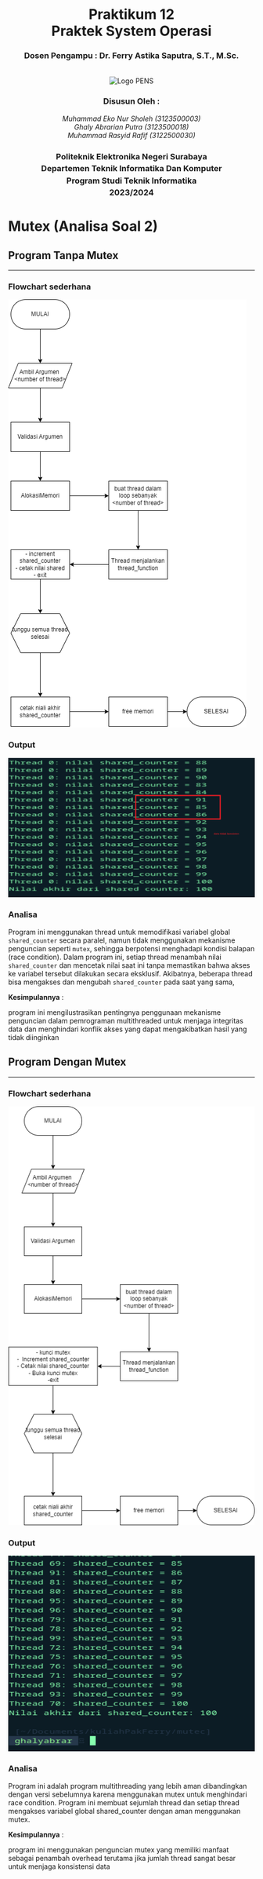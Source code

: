 <div align="center">
  <h1 class="text-align: center;font-weight: bold">Praktikum 12<br>Praktek System Operasi</h1>
  <h3 class="text-align: center;">Dosen Pengampu : Dr. Ferry Astika Saputra, S.T., M.Sc.</h3>
</div>
<br />
<div align="center">
  <img src="https://upload.wikimedia.org/wikipedia/id/4/44/Logo_PENS.png" alt="Logo PENS">
  <div align="center">
  <h3 style="text-align: center;">Disusun Oleh :</h3>
  <p style="text-align: center;">
    <em>Muhammad Eko Nur Sholeh (3123500003)</em><br>
    <em>Ghaly Abrarian Putra (3123500018)</em><br>
    <em>Muhammad Rasyid Rafif (3122500030)</em>
  </p>
</div>

<h3 style="text-align: center;line-height: 1.5">Politeknik Elektronika Negeri Surabaya<br>Departemen Teknik Informatika Dan Komputer<br>Program Studi Teknik Informatika<br>2023/2024</h3>
</div>

# Mutex (Analisa Soal 2)

## Program Tanpa Mutex

---

### Flowchart sederhana

![alt text](assets/nonmutex.png)

### Output

![alt text](assets/nonmutexoutfix.png)

### Analisa

Program ini menggunakan thread untuk memodifikasi variabel global `shared_counter` secara paralel, namun tidak menggunakan mekanisme penguncian seperti `mutex`, sehingga berpotensi menghadapi kondisi balapan (race condition). Dalam program ini, setiap thread menambah nilai `shared_counter` dan mencetak nilai saat ini tanpa memastikan bahwa akses ke variabel tersebut dilakukan secara eksklusif. Akibatnya, beberapa thread bisa mengakses dan mengubah `shared_counter` pada saat yang sama,

**Kesimpulannya** :

program ini mengilustrasikan pentingnya penggunaan mekanisme penguncian dalam pemrograman multithreaded untuk menjaga integritas data dan menghindari konflik akses yang dapat mengakibatkan hasil yang tidak diinginkan

## Program Dengan Mutex

---

### Flowchart sederhana

![App Screenshot](assets/mutex.png)

### Output

![alt text](assets/mutexout.png)

### Analisa

Program ini adalah program multithreading yang lebih aman dibandingkan dengan versi sebelumnya karena menggunakan mutex untuk menghindari race condition. Program ini membuat sejumlah thread dan setiap thread mengakses variabel global shared_counter dengan aman menggunakan mutex.

**Kesimpulannya** :

program ini menggunakan penguncian mutex yang memiliki manfaat sebagai penambah overhead terutama jika jumlah thread sangat besar untuk menjaga konsistensi data
